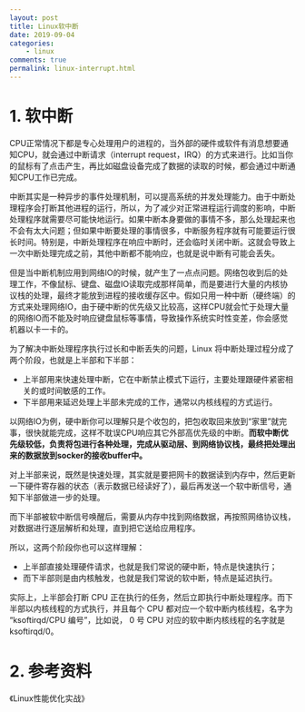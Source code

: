 ```yaml
---
layout: post
title: Linux软中断
date: 2019-09-04
categories:
    - linux
comments: true
permalink: linux-interrupt.html
---
```


# 1. 软中断

CPU正常情况下都是专心处理用户的进程的，当外部的硬件或软件有消息想要通知CPU，就会通过中断请求（interrupt request，IRQ）的方式来进行。比如当你的鼠标有了点击产生，再比如磁盘设备完成了数据的读取的时候，都会通过中断通知CPU工作已完成。

中断其实是一种异步的事件处理机制，可以提高系统的并发处理能力。由于中断处理程序会打断其他进程的运行，所以，为了减少对正常进程运行调度的影响，中断处理程序就需要尽可能快地运行。如果中断本身要做的事情不多，那么处理起来也不会有太大问题；但如果中断要处理的事情很多，中断服务程序就有可能要运行很长时间。特别是，中断处理程序在响应中断时，还会临时关闭中断。这就会导致上一次中断处理完成之前，其他中断都不能响应，也就是说中断有可能会丢失。

但是当中断机制应用到网络IO的时候，就产生了一点点问题。网络包收到后的处理工作，不像鼠标、键盘、磁盘IO读取完成那样简单，而是要进行大量的内核协议栈的处理，最终才能放到进程的接收缓存区中。假如只用一种中断（硬终端）的方式来处理网络IO，由于硬中断的优先级又比较高，这样CPU就会忙于处理大量的网络IO而不能及时响应键盘鼠标等事情，导致操作系统实时性变差，你会感觉机器以卡一卡的。

为了解决中断处理程序执行过长和中断丢失的问题，Linux 将中断处理过程分成了两个阶段，也就是上半部和下半部：

- 上半部用来快速处理中断，它在中断禁止模式下运行，主要处理跟硬件紧密相关的或时间敏感的工作。
- 下半部用来延迟处理上半部未完成的工作，通常以内核线程的方式运行。

以网络IO为例，硬中断你可以理解只是个收包的，把包收取回来放到“家里”就完事，很快就能完成，这样不耽误CPU响应其它外部高优先级的中断。**而软中断优先级较低，负责将包进行各种处理，完成从驱动层、到网络协议栈，最终把处理出来的数据放到socker的接收buffer中。**

对上半部来说，既然是快速处理，其实就是要把网卡的数据读到内存中，然后更新一下硬件寄存器的状态（表示数据已经读好了），最后再发送一个软中断信号，通知下半部做进一步的处理。

而下半部被软中断信号唤醒后，需要从内存中找到网络数据，再按照网络协议栈，对数据进行逐层解析和处理，直到把它送给应用程序。

所以，这两个阶段你也可以这样理解：

- 上半部直接处理硬件请求，也就是我们常说的硬中断，特点是快速执行；
- 而下半部则是由内核触发，也就是我们常说的软中断，特点是延迟执行。

实际上，上半部会打断 CPU 正在执行的任务，然后立即执行中断处理程序。而下半部以内核线程的方式执行，并且每个 CPU 都对应一个软中断内核线程，名字为 “ksoftirqd/CPU 编号”，比如说， 0 号 CPU 对应的软中断内核线程的名字就是 ksoftirqd/0。

# 2. 参考资料

《Linux性能优化实战》